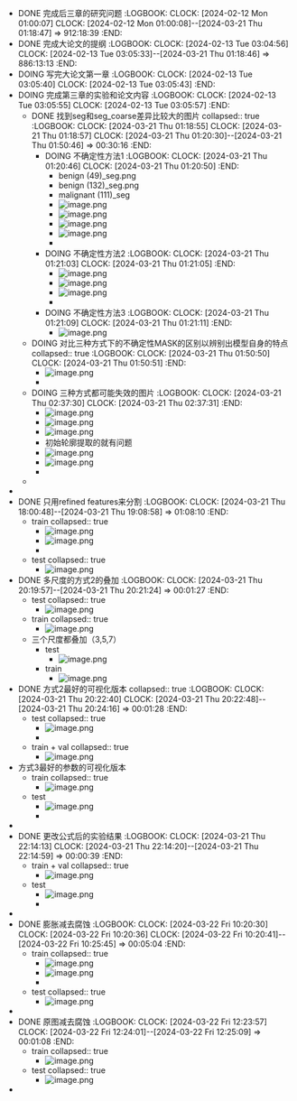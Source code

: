 - DONE 完成后三章的研究问题
  :LOGBOOK:
  CLOCK: [2024-02-12 Mon 01:00:07]
  CLOCK: [2024-02-12 Mon 01:00:08]--[2024-03-21 Thu 01:18:47] =>  912:18:39
  :END:
- DONE 完成大论文的提纲
  :LOGBOOK:
  CLOCK: [2024-02-13 Tue 03:04:56]
  CLOCK: [2024-02-13 Tue 03:05:33]--[2024-03-21 Thu 01:18:46] =>  886:13:13
  :END:
- DOING 写完大论文第一章
  :LOGBOOK:
  CLOCK: [2024-02-13 Tue 03:05:40]
  CLOCK: [2024-02-13 Tue 03:05:43]
  :END:
- DOING 完成第三章的实验和论文内容
  :LOGBOOK:
  CLOCK: [2024-02-13 Tue 03:05:55]
  CLOCK: [2024-02-13 Tue 03:05:57]
  :END:
	- DONE 找到seg和seg_coarse差异比较大的图片
	  collapsed:: true
	  :LOGBOOK:
	  CLOCK: [2024-03-21 Thu 01:18:55]
	  CLOCK: [2024-03-21 Thu 01:18:57]
	  CLOCK: [2024-03-21 Thu 01:20:30]--[2024-03-21 Thu 01:50:46] =>  00:30:16
	  :END:
		- DOING 不确定性方法1
		  :LOGBOOK:
		  CLOCK: [2024-03-21 Thu 01:20:46]
		  CLOCK: [2024-03-21 Thu 01:20:50]
		  :END:
			- benign (49)_seg.png
			- benign (132)_seg.png
			- malignant (111)_seg
			- ![image.png](../assets/image_1710955690195_0.png)
			- ![image.png](../assets/image_1710955778535_0.png)
			- ![image.png](../assets/image_1710955821284_0.png)
			- ![image.png](../assets/image_1710955893869_0.png)
			-
		- DOING 不确定性方法2
		  :LOGBOOK:
		  CLOCK: [2024-03-21 Thu 01:21:03]
		  CLOCK: [2024-03-21 Thu 01:21:05]
		  :END:
			- ![image.png](../assets/image_1710956005181_0.png)
			- ![image.png](../assets/image_1710956059554_0.png)
			- ![image.png](../assets/image_1710956873081_0.png)
			-
		- DOING 不确定性方法3
		  :LOGBOOK:
		  CLOCK: [2024-03-21 Thu 01:21:09]
		  CLOCK: [2024-03-21 Thu 01:21:11]
		  :END:
			- ![image.png](../assets/image_1710956673879_0.png)
	- DOING 对比三种方式下的不确定性MASK的区别以辨别出模型自身的特点
	  collapsed:: true
	  :LOGBOOK:
	  CLOCK: [2024-03-21 Thu 01:50:50]
	  CLOCK: [2024-03-21 Thu 01:50:51]
	  :END:
		- ![image.png](../assets/image_1710957082868_0.png)
		-
	- DOING 三种方式都可能失效的图片
	  :LOGBOOK:
	  CLOCK: [2024-03-21 Thu 02:37:30]
	  CLOCK: [2024-03-21 Thu 02:37:31]
	  :END:
		- ![image.png](../assets/image_1710959857774_0.png)
		- ![image.png](../assets/image_1710963516973_0.png)
		- ![image.png](../assets/image_1710963582052_0.png)
		- 初始轮廓提取的就有问题
		- ![image.png](../assets/image_1711025618871_0.png)
		- ![image.png](../assets/image_1711026316941_0.png)
		-
	-
-
- DONE 只用refined features来分割
  :LOGBOOK:
  CLOCK: [2024-03-21 Thu 18:00:48]--[2024-03-21 Thu 19:08:58] =>  01:08:10
  :END:
	- train
	  collapsed:: true
		- ![image.png](../assets/image_1711015255565_0.png)
		- ![image.png](../assets/image_1711015297850_0.png)
		-
	- test
	  collapsed:: true
		- ![image.png](../assets/image_1711019328853_0.png)
- DONE 多尺度的方式2的叠加
  :LOGBOOK:
  CLOCK: [2024-03-21 Thu 20:19:57]--[2024-03-21 Thu 20:21:24] =>  00:01:27
  :END:
	- test
	  collapsed:: true
		- ![image.png](../assets/image_1711023611314_0.png)
	- train
	  collapsed:: true
		- ![image.png](../assets/image_1711023645980_0.png)
	- 三个尺度都叠加（3,5,7）
		- test
			- ![image.png](../assets/image_1711045398155_0.png)
		- train
			- ![image.png](../assets/image_1711045420091_0.png)
- DONE 方式2最好的可视化版本
  collapsed:: true
  :LOGBOOK:
  CLOCK: [2024-03-21 Thu 20:22:40]
  CLOCK: [2024-03-21 Thu 20:22:48]--[2024-03-21 Thu 20:24:16] =>  00:01:28
  :END:
	- test
	  collapsed:: true
		- ![image.png](../assets/image_1711023805492_0.png)
		-
	- train + val
	  collapsed:: true
		- ![image.png](../assets/image_1711023842794_0.png)
- 方式3最好的参数的可视化版本
	- train
	  collapsed:: true
		- ![image.png](../assets/image_1711043044949_0.png)
	- test
		- ![image.png](../assets/image_1711042991353_0.png)
		-
-
- DONE 更改公式后的实验结果
  :LOGBOOK:
  CLOCK: [2024-03-21 Thu 22:14:13]
  CLOCK: [2024-03-21 Thu 22:14:20]--[2024-03-21 Thu 22:14:59] =>  00:00:39
  :END:
	- train + val
	  collapsed:: true
		- ![image.png](../assets/image_1711030495643_0.png)
	- test
		- ![image.png](../assets/image_1711030468766_0.png)
		-
-
- DONE 膨胀减去腐蚀
  :LOGBOOK:
  CLOCK: [2024-03-22 Fri 10:20:30]
  CLOCK: [2024-03-22 Fri 10:20:36]
  CLOCK: [2024-03-22 Fri 10:20:41]--[2024-03-22 Fri 10:25:45] =>  00:05:04
  :END:
	- train
	  collapsed:: true
		- ![image.png](../assets/image_1711074097527_0.png)
		- ![image.png](../assets/image_1711074129868_0.png)
		-
	- test
	  collapsed:: true
		- ![image.png](../assets/image_1711074341510_0.png)
-
- DONE 原图减去腐蚀
  :LOGBOOK:
  CLOCK: [2024-03-22 Fri 12:23:57]
  CLOCK: [2024-03-22 Fri 12:24:01]--[2024-03-22 Fri 12:25:09] =>  00:01:08
  :END:
	- train
	  collapsed:: true
		- ![image.png](../assets/image_1711081504897_0.png)
	- test
	  collapsed:: true
		- ![image.png](../assets/image_1711081457071_0.png)
-